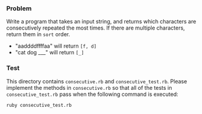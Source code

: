 ### Problem

Write a program that takes an input string, and returns which characters are consecutively repeated the most times.  If there are multiple characters, return them in `sort` order.

* "aaddddffffaa" will return `[f, d]`
* "cat dog \_\_\_" will return `[_]`

### Test

This directory contains `consecutive.rb` and `consecutive_test.rb`.  Please implement the methods in `consecutive.rb` so that all of the tests in `consecutive_test.rb` pass when the following command is executed:

    ruby consecutive_test.rb